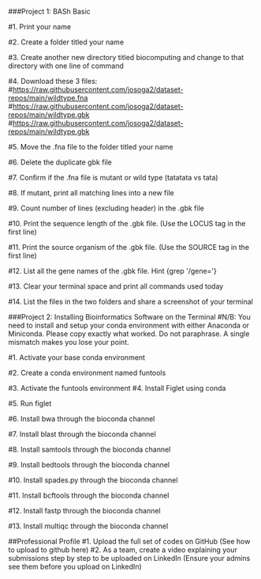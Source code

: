 ###Project 1: BASh Basic

#1. Print your name

#2. Create a folder titled your name

#3. Create another new directory titled biocomputing and change to that directory with one line of command

#4. Download these 3 files:
#https://raw.githubusercontent.com/josoga2/dataset-repos/main/wildtype.fna
#https://raw.githubusercontent.com/josoga2/dataset-repos/main/wildtype.gbk
#https://raw.githubusercontent.com/josoga2/dataset-repos/main/wildtype.gbk

#5. Move the .fna file to the folder titled your name

#6. Delete the duplicate gbk file

#7. Confirm if the .fna file is mutant or wild type (tatatata vs tata)

#8. If mutant, print all matching lines into a new file

#9. Count number of lines (excluding header) in the .gbk file

#10. Print the sequence length of the .gbk file. (Use the LOCUS tag in the first line)

#11. Print the source organism of the .gbk file. (Use the SOURCE tag in the first line)

#12. List all the gene names of the .gbk file. Hint {grep '/gene='}

#13. Clear your terminal space and print all commands used today

#14. List the files in the two folders and share a screenshot of your terminal

###Project 2: Installing Bioinformatics Software on the Terminal
#N/B: You need to install and setup your conda environment with either Anaconda or Miniconda.
Please copy exactly what worked. Do not paraphrase. A single mismatch makes you lose your point.

#1. Activate your base conda environment

#2. Create a conda environment named funtools

#3. Activate the funtools environment
#4. Install Figlet using conda

#5. Run figlet <your name>

#6. Install bwa through the bioconda channel

#7. Install blast through the bioconda channel

#8. Install samtools through the bioconda channel

#9. Install bedtools through the bioconda channel

#10. Install spades.py through the bioconda channel

#11. Install bcftools through the bioconda channel

#12. Install fastp through the bioconda channel

#13. Install multiqc through the bioconda channel


##Professional Profile
#1. Upload the full set of codes on GitHub (See how to upload to github here)
#2. As a team, create a video explaining your submissions step by step to be uploaded on LinkedIn (Ensure your admins see them before you upload on LinkedIn)
